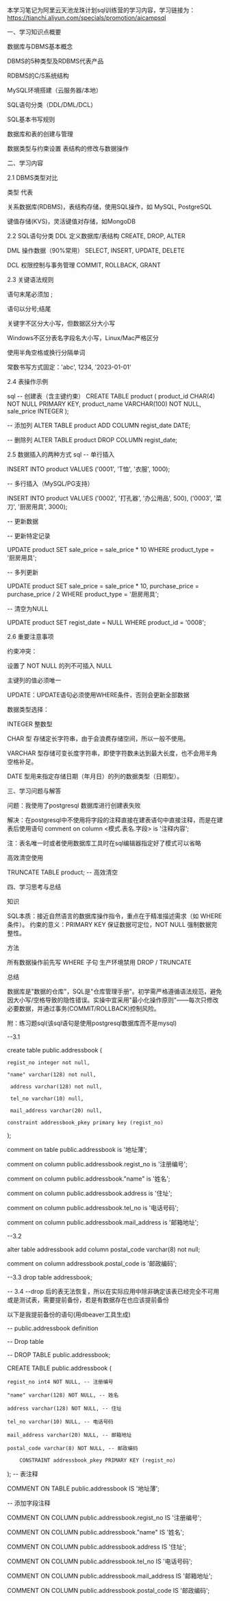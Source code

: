 本学习笔记为阿里云天池龙珠计划sql训练营的学习内容，学习链接为：https://tianchi.aliyun.com/specials/promotion/aicampsql

一、学习知识点概要 

数据库与DBMS基本概念

DBMS的5种类型及RDBMS代表产品

RDBMS的C/S系统结构 

MySQL环境搭建（云服务器/本地）

SQL语句分类（DDL/DML/DCL）

SQL基本书写规则

数据库和表的创建与管理

数据类型与约束设置 
表结构的修改与数据操作 

二、学习内容

2.1 DBMS类型对比

类型	                       	        代表

关系数据库(RDBMS)，表结构存储，使用SQL操作，如	MySQL, PostgreSQL 

键值存储(KVS)，灵活键值对存储，如MongoDB

2.2 SQL语句分类
DDL	  定义数据库/表结构	   CREATE, DROP, ALTER

DML	  操作数据（90%常用）	 SELECT, INSERT, UPDATE, DELETE

DCL	  权限控制与事务管理	   COMMIT, ROLLBACK, GRANT

2.3 关键语法规则

语句末尾必须加 ;

语句以分号;结尾

关键字不区分大小写，但数据区分大小写

Windows不区分表名字段名大小写，Linux/Mac严格区分

使用半角空格或换行分隔单词

常数书写方式固定：'abc', 1234, '2023-01-01'


2.4 表操作示例

sql
-- 创建表（含主键约束）
CREATE TABLE product (
    product_id CHAR(4) NOT NULL PRIMARY KEY,
    product_name VARCHAR(100) NOT NULL,
    sale_price INTEGER
);

-- 添加列
ALTER TABLE product ADD COLUMN regist_date DATE;

-- 删除列
ALTER TABLE product DROP COLUMN regist_date;

2.5 数据插入的两种方式
sql
-- 单行插入

INSERT INTO product VALUES ('0001', 'T恤', '衣服', 1000);

-- 多行插入（MySQL/PG支持）

INSERT INTO product 
VALUES ('0002', '打孔器', '办公用品', 500),
       ('0003', '菜刀', '厨房用具', 3000);
       
-- 更新数据

-- 更新特定记录

UPDATE product
   SET sale_price = sale_price * 10
 WHERE product_type = '厨房用具';

-- 多列更新

UPDATE product
   SET sale_price = sale_price * 10,
       purchase_price = purchase_price / 2
 WHERE product_type = '厨房用具';

-- 清空为NULL

UPDATE product
   SET regist_date = NULL
 WHERE product_id = '0008';
 
2.6 重要注意事项

约束冲突：

设置了 NOT NULL 的列不可插入 NULL

主键列的值必须唯一

UPDATE：UPDATE语句必须使用WHERE条件，否则会更新全部数据

数据类型选择：

INTEGER 整数型

CHAR 型 存储定长字符串，由于会浪费存储空间，所以一般不使用。

VARCHAR 型存储可变长度字符串，即使字符数未达到最大长度，也不会用半角空格补足。

DATE 型用来指定存储日期（年月日）的列的数据类型（日期型）。

三、学习问题与解答

问题：我使用了postgresql 数据库进行创建表失败

解决：在postgresql中不使用将字段的注释直接在建表语句中直接注释，而是在建表后使用语句
comment on
column <模式.表名.字段> is '注释内容';

  注：表名唯一时或者使用数据库工具时在sql编辑器指定好了模式可以省略

高效清空使用

  TRUNCATE TABLE product; -- 高效清空

  
四、学习思考与总结

知识

SQL本质：接近自然语言的数据库操作指令，重点在于精准描述需求（如 WHERE 条件）。
约束的意义：PRIMARY KEY 保证数据可定位，NOT NULL 强制数据完整性。

方法

所有数据操作前先写 WHERE 子句
生产环境禁用 DROP / TRUNCATE

总结

数据库是"数据的仓库"，SQL是"仓库管理手册"。初学需严格遵循语法规范，避免因大小写/空格导致的隐性错误。实操中宜采用"最小化操作原则"——每次只修改必要数据，并通过事务(COMMIT/ROLLBACK)控制风险。





附：练习题sql(该sql语句是使用postgresql数据库而不是mysql)

--3.1

create table public.addressbook (

	regist_no integer not null,
 
	"name" varchar(128) not null,
 
     address varchar(128) not null,
     
     tel_no varchar(10) null,
     
     mail_address varchar(20) null,
     
	constraint addressbook_pkey primary key (regist_no)
 
);

comment on
table public.addressbook is '地址薄';

comment on
column public.addressbook.regist_no is '注册编号';

comment on
column public.addressbook."name" is '姓名';

comment on
column public.addressbook.address is '住址';

comment on
column public.addressbook.tel_no is '电话号码';

comment on
column public.addressbook.mail_address is '邮箱地址';

--3.2

alter table addressbook add column postal_code varchar(8) not null; 

comment on column  addressbook.postal_code is '邮政编码';

--3.3
drop table addressbook;

-- 3.4 
--drop 后的表无法恢复，所以在实际应用中除非确定该表已经完全不可用或是测试表，需要提前备份，若是有数据存在也应该提前备份

以下是我提前备份的语句(用dbeaver工具生成)

-- public.addressbook definition

-- Drop table

-- DROP TABLE public.addressbook;

CREATE TABLE public.addressbook (

	regist_no int4 NOT NULL, -- 注册编号
 
	"name" varchar(128) NOT NULL, -- 姓名
 
	address varchar(128) NOT NULL, -- 住址
 
	tel_no varchar(10) NULL, -- 电话号码
 
	mail_address varchar(20) NULL, -- 邮箱地址
 
	postal_code varchar(8) NOT NULL, -- 邮政编码

        CONSTRAINT addressbook_pkey PRIMARY KEY (regist_no)
 
);
-- 表注释

COMMENT ON TABLE public.addressbook IS '地址薄';


-- 添加字段注释

COMMENT ON COLUMN public.addressbook.regist_no IS '注册编号';

COMMENT ON COLUMN public.addressbook."name" IS '姓名';

COMMENT ON COLUMN public.addressbook.address IS '住址';

COMMENT ON COLUMN public.addressbook.tel_no IS '电话号码';

COMMENT ON COLUMN public.addressbook.mail_address IS '邮箱地址';

COMMENT ON COLUMN public.addressbook.postal_code IS '邮政编码';



















  
